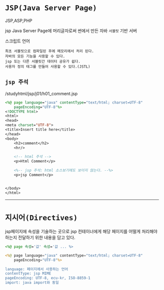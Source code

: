# `JSP(Java Server Page)`

JSP,ASP,PHP

jsp Java Server Page에 머리글자로써 썬에서 만든 자바 `서블릿` 기반 서버

스크립트 언어

```
최초 서블릿으로 컴파일된 후에 메모리에서 처리 된다.
자바의 모든 기능을 사용할 수 있다.
jsp 또는 다른 서블릿간 데이터 공유가 쉽다.
사용자 정의 태그를 만들어 사용할 수 있다.(JSTL)
```

## `jsp 주석`


/studyhtml/jsp/j01/h01_comment.jsp
```jsp
<%@ page language="java" contentType="text/html; charset=UTF-8"
    pageEncoding="UTF-8"%>
<!DOCTYPE html>
<html>
<head>
<meta charset="UTF-8">
<title>Insert title here</title>
</head>
<body>
    <h2>comment</h2>
    <hr/>
    
    <!-- html 주석 -->
    <p>Html Comment</p>
    
    <%-- jsp 주석: html 소스보기에도 보이지 않는다. --%>
    <p>jsp Comment</p>
    
    
</body>
</html>
```

<hr/>

# `지시어(Directives)`

jsp페이지에 속성을 기술하는 곳으로 jsp 컨테이너에게 해당 페이지를 어떨게 처리해야 하는지 전달하기 위한 내용을 담고 있다.

```jsp
<%@ page 속성='값' 속성='값 ... %>

<%@ page language="java" contentType="text/html; charset=UTF-8"
    pageEncoding="UTF-8"%>
    
language: 페이지에서 사용하는 언어
contentType: jsp MIME
pageEncoding: UTF-8, ecu-kr, ISO-8859-1
import: java import와 동일
```


